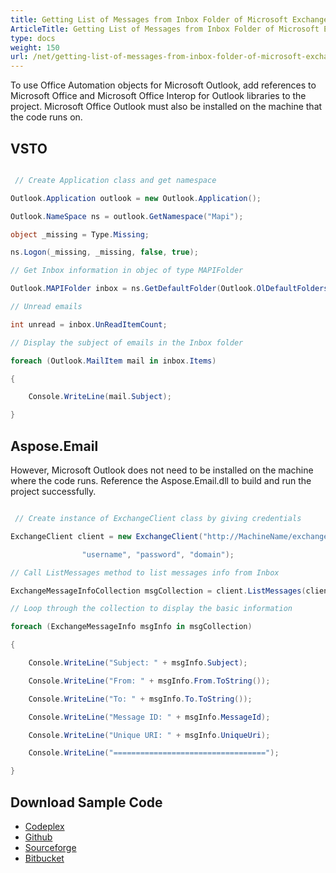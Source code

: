 ```yaml
---
title: Getting List of Messages from Inbox Folder of Microsoft Exchange Server Mailbox in Aspose.Email
ArticleTitle: Getting List of Messages from Inbox Folder of Microsoft Exchange Server Mailbox in Aspose.Email
type: docs
weight: 150
url: /net/getting-list-of-messages-from-inbox-folder-of-microsoft-exchange-server-mailbox-in-aspose-email/
---
```



To use Office Automation objects for Microsoft Outlook, add references to Microsoft Office and Microsoft Office Interop for Outlook libraries to the project. Microsoft Office Outlook must also be installed on the machine that the code runs on.
## **VSTO**
``` cs

 // Create Application class and get namespace

Outlook.Application outlook = new Outlook.Application();

Outlook.NameSpace ns = outlook.GetNamespace("Mapi");

object _missing = Type.Missing;

ns.Logon(_missing, _missing, false, true);

// Get Inbox information in objec of type MAPIFolder

Outlook.MAPIFolder inbox = ns.GetDefaultFolder(Outlook.OlDefaultFolders.olFolderInbox);

// Unread emails

int unread = inbox.UnReadItemCount;

// Display the subject of emails in the Inbox folder

foreach (Outlook.MailItem mail in inbox.Items)

{

	Console.WriteLine(mail.Subject);

}

```
## **Aspose.Email**
However, Microsoft Outlook does not need to be installed on the machine where the code runs. Reference the Aspose.Email.dll to build and run the project successfully.

``` cs

 // Create instance of ExchangeClient class by giving credentials

ExchangeClient client = new ExchangeClient("http://MachineName/exchange/Username",

				"username", "password", "domain");

// Call ListMessages method to list messages info from Inbox

ExchangeMessageInfoCollection msgCollection = client.ListMessages(client.MailboxInfo.InboxUri);

// Loop through the collection to display the basic information

foreach (ExchangeMessageInfo msgInfo in msgCollection)

{

	Console.WriteLine("Subject: " + msgInfo.Subject);

	Console.WriteLine("From: " + msgInfo.From.ToString());

	Console.WriteLine("To: " + msgInfo.To.ToString());

	Console.WriteLine("Message ID: " + msgInfo.MessageId);

	Console.WriteLine("Unique URI: " + msgInfo.UniqueUri);

	Console.WriteLine("==================================");

}

```
## **Download Sample Code**
- [Codeplex](https://asposevsto.codeplex.com/downloads/get/772942)
- [Github](https://github.com/aspose-email/Aspose.Email-for-.NET/releases/download/AsposeEmailVsVSTOv1.1/Getting.List.of.Messages.from.Inbox.of.Microsoft.Mailbox.Aspose.Email.zip)
- [Sourceforge](https://sourceforge.net/projects/asposevsto/files/Aspose.Email%20Vs%20VSTO%20Outlook/Getting%20List%20of%20Messages%20from%20Inbox%20of%20Microsoft%20Mailbox%20\(Aspose.Email\).zip/download)
- [Bitbucket](https://bitbucket.org/asposemarketplace/aspose-for-vsto/downloads/Getting%20List%20of%20Messages%20from%20Inbox%20of%20Microsoft%20Mailbox%20\(Aspose.Email\).zip)
